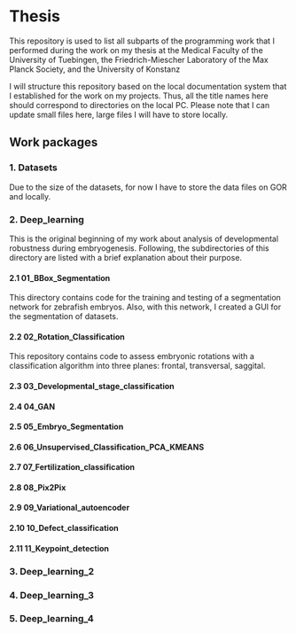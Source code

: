 # Thesis
This repository is used to list all subparts of the programming work that I performed during the work on my thesis at the Medical Faculty of the University of Tuebingen, the Friedrich-Miescher Laboratory of the Max Planck Society, and the University of Konstanz

I will structure this repository based on the local documentation system that I established for the work on my projects. Thus, all the title names here should correspond to directories on the local PC. Please note that I can update small files here, large files I will have to store locally.

## Work packages
### 1. Datasets
Due to the size of the datasets, for now I have to store the data files on GOR and locally.

### 2. Deep_learning
This is the original beginning of my work about analysis of developmental robustness during embryogenesis. Following, the subdirectories of this directory are listed with a brief explanation about their purpose.

#### 2.1 01_BBox_Segmentation
This directory contains code for the training and testing of a segmentation network for zebrafish embryos. Also, with this network, I created a GUI for the segmentation of datasets.

#### 2.2 02_Rotation_Classification
This repository contains code to assess embryonic rotations with a classification algorithm into three planes: frontal, transversal, saggital.

#### 2.3 03_Developmental_stage_classification
#### 2.4 04_GAN
#### 2.5 05_Embryo_Segmentation
#### 2.6 06_Unsupervised_Classification_PCA_KMEANS
#### 2.7 07_Fertilization_classification
#### 2.8 08_Pix2Pix
#### 2.9 09_Variational_autoencoder
#### 2.10 10_Defect_classification
#### 2.11 11_Keypoint_detection

### 3. Deep_learning_2
### 4. Deep_learning_3
### 5. Deep_learning_4

